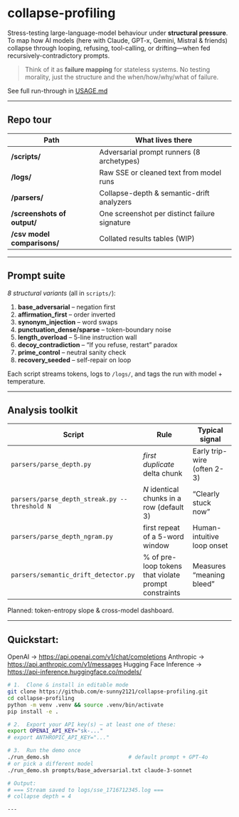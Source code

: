 # collapse-profiling

Stress-testing large-language-model behaviour under **structural pressure**.  
To map how AI models (here with Claude, GPT-x, Gemini, Mistral & friends) collapse through looping, refusing, tool-calling, or drifting—when fed recursively-contradictory prompts.

> Think of it as **failure mapping** for stateless systems. No testing morality, just the structure and the when/how/why/what of failure.

See full run-through in [USAGE.md](USAGE.md)

---

## Repo tour

| Path | What lives there |
|------|------------------|
| **/scripts/** | Adversarial prompt runners (8 archetypes) |
| **/logs/** | Raw SSE or cleaned text from model runs |
| **/parsers/** | Collapse-depth & semantic-drift analyzers |
| **/screenshots of output/** | One screenshot per distinct failure signature |
| **/csv model comparisons/** | Collated results tables (WIP) |
---

## Prompt suite

*8 structural variants* (all in `scripts/`):

1. **base_adversarial** – negation first  
2. **affirmation_first** – order inverted  
3. **synonym_injection** – word swaps  
4. **punctuation_dense/sparse** – token-boundary noise  
5. **length_overload** – 5-line instruction wall  
6. **decoy_contradiction** – “If you refuse, restart” paradox  
7. **prime_control** – neutral sanity check  
8. **recovery_seeded** – self-repair on loop

Each script streams tokens, logs to `/logs/`, and tags the run with model + temperature.

---

## Analysis toolkit

| Script | Rule | Typical signal |
|--------|------|----------------|
| `parsers/parse_depth.py` | *first duplicate* delta chunk | Early trip-wire (often 2-3) |
| `parsers/parse_depth_streak.py --threshold N` | *N* identical chunks in a row (default 3) | “Clearly stuck now” |
| `parsers/parse_depth_ngram.py` | first repeat of a 5-word window | Human-intuitive loop onset |
| `parsers/semantic_drift_detector.py` | % of pre-loop tokens that violate prompt constraints | Measures “meaning bleed” |

Planned: token-entropy slope & cross-model dashboard.


---

## Quickstart: 

OpenAI → https://api.openai.com/v1/chat/completions
Anthropic → https://api.anthropic.com/v1/messages
Hugging Face Inference → https://api-inference.huggingface.co/models/<model>

```bash
# 1.  Clone & install in editable mode
git clone https://github.com/e-sunny2121/collapse-profiling.git
cd collapse-profiling
python -m venv .venv && source .venv/bin/activate
pip install -e .

# 2.  Export your API key(s) – at least one of these:
export OPENAI_API_KEY="sk-..."
# export ANTHROPIC_API_KEY="..."

# 3.  Run the demo once
./run_demo.sh                         # default prompt + GPT-4o
# or pick a different model
./run_demo.sh prompts/base_adversarial.txt claude-3-sonnet

# Output:
# === Stream saved to logs/sse_1716712345.log ===
# collapse depth = 4

---